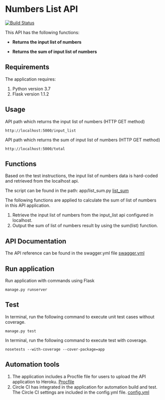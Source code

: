 # Numbers List API
[![Build Status](https://circleci.com/gh/cpang1220/list_api.svg?style=svg&circle-token=970b4f1a4f7075fad39ad4bcbd33f3710f3b2570)](https://circleci.com/gh/cpang1220/list_api)

This API has the following functions:

- **Returns the input list of numbers**

- **Returns the sum of input list of numbers**

## Requirements
The application requires:
1. Python version 3.7
2. Flask version 1.1.2


## Usage
API path which returns the input list of numbers (HTTP GET method)
```
http://localhost:5000/input_list
```
API path which returns the sum of input list of numbers (HTTP GET method)
```
http://localhost:5000/total
```

## Functions
Based on the test instructions, the input list of numbers data is hard-coded and retrieved from the localhost api.

The script can be found in the path: app/list_sum.py
[list_sum](https://github.com/cpang1220/list_api/blob/master/app/list_sum.py)

The following functions are applied to calculate the sum of list of numbers in this API application.
1. Retrieve the input list of numbers from the input_list api configured in localhost.
2. Output the sum of list of numbers result by using the sum(list) function.


## API Documentation
The API reference can be found in the swagger.yml file [swagger.yml](https://github.com/cpang1220/list_api/blob/master/swagger.yml)

## Run application
Run application with commands using Flask
```
manage.py runserver
```

## Test
In terminal, run the following command to execute unit test cases without coverage.
```
manage.py test
```

In terminal, run the following command to execute test with coverage.
```
nosetests --with-coverage --cover-package=app
```

## Automation tools
1. The application includes a Procfile file for users to upload the API application to Heroku. [Procfile](https://github.com/cpang1220/list_api/blob/master/Procfile)
2. Circle CI has integrated in the application for automation build and test. The Circle CI settings are included in the config.yml file. [config.yml](https://github.com/cpang1220/list_api/blob/master/.circleci/config.yml)
